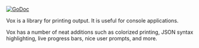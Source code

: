 [![GoDoc](https://godoc.org/github.com/5Sigma/vox?status.svg)](https://godoc.org/github.com/5Sigma/vox)

Vox is a library for printing output. It is useful for console applications.

Vox has a number of neat additions such as colorized printing, JSON syntax
highlighting, live progress bars, nice user prompts, and more.
